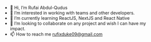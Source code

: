 - 👋 Hi, I’m Rufai Abdul-Qudus
- 👀 I’m interested in working with teams and other developers. 
- 🌱 I’m currently learning ReactJS, NextJS and React Native 
- 💞️ I’m looking to collaborate on any project and wish I can have my impact.
- 📫 How to reach me rufixduke09@gmail.com

<!---
Abdul-Qudus-09/Abdul-Qudus-09 is a ✨ special ✨ repository because its `README.md` (this file) appears on your GitHub profile.
You can click the Preview link to take a look at your changes.
--->
